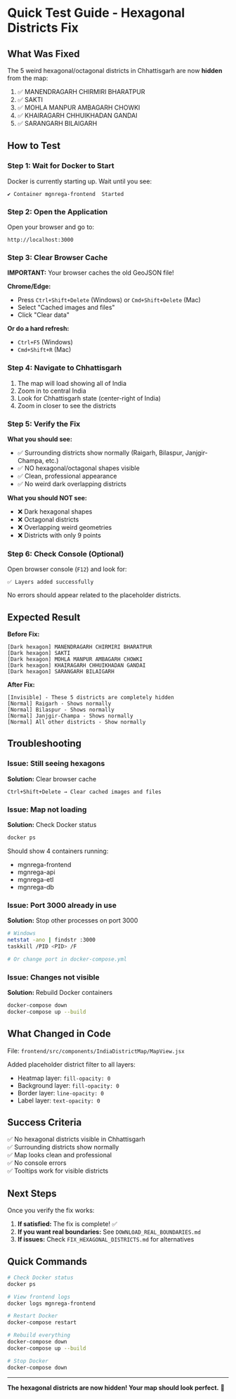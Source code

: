 # Quick Test Guide - Hexagonal Districts Fix

## What Was Fixed

The 5 weird hexagonal/octagonal districts in Chhattisgarh are now **hidden** from the map:

1. ✅ MANENDRAGARH CHIRMIRI BHARATPUR
2. ✅ SAKTI
3. ✅ MOHLA MANPUR AMBAGARH CHOWKI
4. ✅ KHAIRAGARH CHHUIKHADAN GANDAI
5. ✅ SARANGARH BILAIGARH

## How to Test

### Step 1: Wait for Docker to Start

Docker is currently starting up. Wait until you see:
```
✔ Container mgnrega-frontend  Started
```

### Step 2: Open the Application

Open your browser and go to:
```
http://localhost:3000
```

### Step 3: Clear Browser Cache

**IMPORTANT:** Your browser caches the old GeoJSON file!

**Chrome/Edge:**
- Press `Ctrl+Shift+Delete` (Windows) or `Cmd+Shift+Delete` (Mac)
- Select "Cached images and files"
- Click "Clear data"

**Or do a hard refresh:**
- `Ctrl+F5` (Windows)
- `Cmd+Shift+R` (Mac)

### Step 4: Navigate to Chhattisgarh

1. The map will load showing all of India
2. Zoom in to central India
3. Look for Chhattisgarh state (center-right of India)
4. Zoom in closer to see the districts

### Step 5: Verify the Fix

**What you should see:**
- ✅ Surrounding districts show normally (Raigarh, Bilaspur, Janjgir-Champa, etc.)
- ✅ NO hexagonal/octagonal shapes visible
- ✅ Clean, professional appearance
- ✅ No weird dark overlapping districts

**What you should NOT see:**
- ❌ Dark hexagonal shapes
- ❌ Octagonal districts
- ❌ Overlapping weird geometries
- ❌ Districts with only 9 points

### Step 6: Check Console (Optional)

Open browser console (`F12`) and look for:
```
✅ Layers added successfully
```

No errors should appear related to the placeholder districts.

## Expected Result

**Before Fix:**
```
[Dark hexagon] MANENDRAGARH CHIRMIRI BHARATPUR
[Dark hexagon] SAKTI
[Dark hexagon] MOHLA MANPUR AMBAGARH CHOWKI
[Dark hexagon] KHAIRAGARH CHHUIKHADAN GANDAI
[Dark hexagon] SARANGARH BILAIGARH
```

**After Fix:**
```
[Invisible] - These 5 districts are completely hidden
[Normal] Raigarh - Shows normally
[Normal] Bilaspur - Shows normally
[Normal] Janjgir-Champa - Shows normally
[Normal] All other districts - Show normally
```

## Troubleshooting

### Issue: Still seeing hexagons

**Solution:** Clear browser cache
```
Ctrl+Shift+Delete → Clear cached images and files
```

### Issue: Map not loading

**Solution:** Check Docker status
```bash
docker ps
```

Should show 4 containers running:
- mgnrega-frontend
- mgnrega-api
- mgnrega-etl
- mgnrega-db

### Issue: Port 3000 already in use

**Solution:** Stop other processes on port 3000
```bash
# Windows
netstat -ano | findstr :3000
taskkill /PID <PID> /F

# Or change port in docker-compose.yml
```

### Issue: Changes not visible

**Solution:** Rebuild Docker containers
```bash
docker-compose down
docker-compose up --build
```

## What Changed in Code

File: `frontend/src/components/IndiaDistrictMap/MapView.jsx`

Added placeholder district filter to all layers:
- Heatmap layer: `fill-opacity: 0`
- Background layer: `fill-opacity: 0`
- Border layer: `line-opacity: 0`
- Label layer: `text-opacity: 0`

## Success Criteria

✅ No hexagonal districts visible in Chhattisgarh  
✅ Surrounding districts show normally  
✅ Map looks clean and professional  
✅ No console errors  
✅ Tooltips work for visible districts  

## Next Steps

Once you verify the fix works:

1. **If satisfied:** The fix is complete! ✅
2. **If you want real boundaries:** See `DOWNLOAD_REAL_BOUNDARIES.md`
3. **If issues:** Check `FIX_HEXAGONAL_DISTRICTS.md` for alternatives

## Quick Commands

```bash
# Check Docker status
docker ps

# View frontend logs
docker logs mgnrega-frontend

# Restart Docker
docker-compose restart

# Rebuild everything
docker-compose down
docker-compose up --build

# Stop Docker
docker-compose down
```

---

**The hexagonal districts are now hidden! Your map should look perfect.** 🎉
